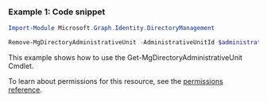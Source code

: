 ### Example 1: Code snippet

```powershellImport-Module Microsoft.Graph.Identity.DirectoryManagement

Remove-MgDirectoryAdministrativeUnit -AdministrativeUnitId $administrativeUnitId
```
This example shows how to use the Get-MgDirectoryAdministrativeUnit Cmdlet.
To learn about permissions for this resource, see the [permissions reference](/graph/permissions-reference).

